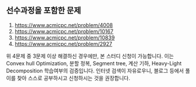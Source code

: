  ## 선수과정을 포함한 문제
1. https://www.acmicpc.net/problem/4008
2. https://www.acmicpc.net/problem/10167
3. https://www.acmicpc.net/problem/10839
4. https://www.acmicpc.net/problem/2927

위 4문제 중 3문제 이상 해결하신 경우에만, 본 스터디 신청이 가능합니다.
이는 Convex hull Optimization, 분할 정복, Segment tree, 계산 기하, Heavy-Light Decomposition 학습여부의 검증입니다.
인터넷 검색이 자유로우니, 블로그 등에서 풀이를 찾아 스스로 공부하시고 신청하시는 것을 권장합니다.
 
